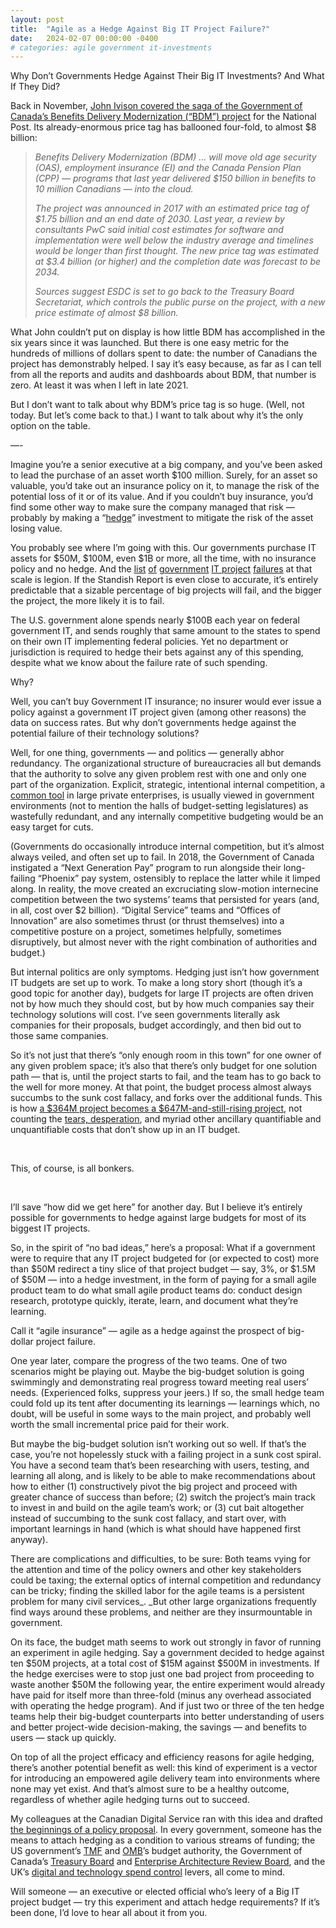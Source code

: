```yaml
---
layout: post
title:  "Agile as a Hedge Against Big IT Project Failure?"
date:   2024-02-07 00:00:00 -0400
# categories: agile government it-investments
---
```


Why Don’t Governments Hedge Against Their Big IT Investments? And What If They Did?

Back in November, [John Ivison covered the saga of the Government of Canada’s Benefits Delivery Modernization (“BDM”) project](https://nationalpost.com/opinion/ottawas-latest-it-project-ballooning-by-billions) for the National Post. Its already-enormous price tag has ballooned four-fold, to almost $8 billion:

<!--more-->

> _Benefits Delivery Modernization (BDM) … will move old age security (OAS), employment insurance (EI) and the Canada Pension Plan (CPP) — programs that last year delivered $150 billion in benefits to 10 million Canadians — into the cloud._
> 
> _The project was announced in 2017 with an estimated price tag of $1.75 billion and an end date of 2030. Last year, a review by consultants PwC said initial cost estimates for software and implementation were well below the industry average and timelines would be longer than first thought. The new price tag was estimated at $3.4 billion (or higher) and the completion date was forecast to be 2034._
> 
> _Sources suggest ESDC is set to go back to the Treasury Board Secretariat, which controls the public purse on the project, with a new price estimate of almost $8 billion._

What John couldn’t put on display is how little BDM has accomplished in the six years since it was launched. But there is one easy metric for the hundreds of millions of dollars spent to date: the number of Canadians the project has demonstrably helped. I say it’s easy because, as far as I can tell from all the reports and audits and dashboards about BDM, that number is zero. At least it was when I left in late 2021.

But I don’t want to talk about why BDM’s price tag is so huge. (Well, not today. But let’s come back to that.) I want to talk about why it’s the only option on the table.

—-

Imagine you’re a senior executive at a big company, and you’ve been asked to lead the purchase of an asset worth $100 million. Surely, for an asset so valuable, you’d take out an insurance policy on it, to manage the risk of the potential loss of it or of its value. And if you couldn’t buy insurance, you’d find some other way to make sure the company managed that risk — probably by making a “[hedge](https://en.wikipedia.org/wiki/Hedge_(finance))” investment to mitigate the risk of the asset losing value.

You probably see where I’m going with this. Our governments purchase IT assets for $50M, $100M, even $1B or more, all the time, with no insurance policy and no hedge. And the [list](https://spectrum.ieee.org/five-enduring-government-it-failures) [of](https://codeanddagger.com/news/2018/1/11/5-government-it-projects-that-were-multi-multi-million-dollar-failures) [government](https://www.belfercenter.org/publication/government-tech-projects-fail-default-it-doesnt-have-be-way) [IT project](https://www.iteachrecruiters.com/blog/8-it-project-failures-of-the-2010s/) [failures](https://ukcampaign4change.com/2022/01/27/43-years-of-state-it-project-disasters-and-theyre-still-happening/) at that scale is legion. If the Standish Report is even close to accurate, it’s entirely predictable that a sizable percentage of big projects will fail, and the bigger the project, the more likely it is to fail.

The U.S. government alone spends nearly $100B each year on federal government IT, and sends roughly that same amount to the states to spend on their own IT implementing federal policies. Yet no department or jurisdiction is required to hedge their bets against any of this spending, despite what we know about the failure rate of such spending.

Why?

Well, you can’t buy Government IT insurance; no insurer would ever issue a policy against a government IT project given (among other reasons) the data on success rates. But why don’t governments hedge against the potential failure of their technology solutions?

Well, for one thing, governments — and politics — generally abhor redundancy. The organizational structure of bureaucracies all but demands that the authority to solve any given problem rest with one and only one part of the organization. Explicit, strategic, intentional internal competition, a [common tool](https://insights.som.yale.edu/insights/how-firms-can-harness-internal-competition) in large private enterprises, is usually viewed in government environments (not to mention the halls of budget-setting legislatures) as wastefully redundant, and any internally competitive budgeting would be an easy target for cuts.

(Governments do occasionally introduce internal competition, but it’s almost always veiled, and often set up to fail. In 2018, the Government of Canada instigated a “Next Generation Pay” program to run alongside their long-failing “Phoenix” pay system, ostensibly to replace the latter while it limped along. In reality, the move created an excruciating slow-motion internecine competition between the two systems’ teams that persisted for years (and, in all, cost over $2 billion). “Digital Service” teams and “Offices of Innovation” are also sometimes thrust (or thrust themselves) into a competitive posture on a project, sometimes helpfully, sometimes disruptively, but almost never with the right combination of authorities and budget.)

But internal politics are only symptoms. Hedging just isn’t how government IT budgets are set up to work. To make a long story short (though it’s a good topic for another day), budgets for large IT projects are often driven not by how much they should cost, but by how much companies say their technology solutions will cost. I’ve seen governments literally ask companies for their proposals, budget accordingly, and then bid out to those same companies.

So it’s not just that there’s “only enough room in this town” for one owner of any given problem space; it’s also that there’s only budget for one solution path — that is, until the project starts to fail, and the team has to go back to the well for more money. At that point, the budget process almost always succumbs to the sunk cost fallacy, and forks over the additional funds. This is how [a $364M project becomes a $647M-and-still-rising project](http://convergenceri.com/stories/what-really-happened-to-human-services-in-ri,7077?), not counting the [tears, desperation](https://www.rimonthly.com/unified-health-infrastructure-project/), and myriad other ancillary quantifiable and unquantifiable costs that don’t show up in an IT budget.

<br>

This, of course, is all bonkers.

<br>

I’ll save “how did we get here” for another day. But I believe it’s entirely possible for governments to hedge against large budgets for most of its biggest IT projects.

So, in the spirit of “no bad ideas,” here’s a proposal: What if a government were to require that any IT project budgeted for (or expected to cost) more than $50M redirect a tiny slice of that project budget — say, 3%, or $1.5M of $50M — into a hedge investment, in the form of paying for a small agile product team to do what small agile product teams do: conduct design research, prototype quickly, iterate, learn, and document what they’re learning.

Call it “agile insurance” — agile as a hedge against the prospect of big-dollar project failure.

One year later, compare the progress of the two teams. One of two scenarios might be playing out. Maybe the big-budget solution is going swimmingly and demonstrating real progress toward meeting real users’ needs. (Experienced folks, suppress your jeers.) If so, the small hedge team could fold up its tent after documenting its learnings — learnings which, no doubt, will be useful in some ways to the main project, and probably well worth the small incremental price paid for their work.

But maybe the big-budget solution isn’t working out so well. If that’s the case, you’re not hopelessly stuck with a failing project in a sunk cost spiral. You have a second team that’s been researching with users, testing, and learning all along, and is likely to be able to make recommendations about how to either (1) constructively pivot the big project and proceed with greater chance of success than before; (2) switch the project’s main track to invest in and build on the agile team’s work; or (3) cut bait altogether instead of succumbing to the sunk cost fallacy, and start over, with important learnings in hand (which is what should have happened first anyway).

There are complications and difficulties, to be sure: Both teams vying for the attention and time of the policy owners and other key stakeholders could be taxing; the external optics of internal competition and redundancy can be tricky; finding the skilled labor for the agile teams is a persistent problem for many civil services_. _But other large organizations frequently find ways around these problems, and neither are they insurmountable in government.

On its face, the budget math seems to work out strongly in favor of running an experiment in agile hedging. Say a government decided to hedge against ten $50M projects, at a total cost of $15M against $500M in investments. If the hedge exercises were to stop just one bad project from proceeding to waste another $50M the following year, the entire experiment would already have paid for itself more than three-fold (minus any overhead associated with operating the hedge program). And if just two or three of the ten hedge teams help their big-budget counterparts into better understanding of users and better project-wide decision-making, the savings — and benefits to users — stack up quickly.

On top of all the project efficacy and efficiency reasons for agile hedging, there’s another potential benefit as well: this kind of experiment is a vector for introducing an empowered agile delivery team into environments where none may yet exist. And that’s almost sure to be a healthy outcome, regardless of whether agile hedging turns out to succeed.

My colleagues at the Canadian Digital Service ran with this idea and drafted [the beginnings of a policy proposal](https://cds-snc.github.io/policy-politique/en/2019/hedging-for-major-government-it-projects/). In every government, someone has the means to attach hedging as a condition to various streams of funding; the US government’s [TMF](https://tmf.cio.gov/) and [OMB](https://www.whitehouse.gov/omb/)’s budget authority, the Government of Canada’s [Treasury Board](https://en.wikipedia.org/wiki/Treasury_Board_of_Canada) and [Enterprise Architecture Review Board](https://wiki.gccollab.ca/GC_Enterprise_Architecture/Board), and the UK’s [digital and technology spend control](https://www.gov.uk/guidance/digital-and-technology-spend-controls-version-5) levers, all come to mind.

Will someone — an executive or elected official who’s leery of a Big IT project budget — try this experiment and attach hedge requirements? If it’s been done, I’d love to hear all about it from you.

